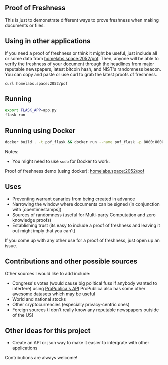 ## Proof of Freshness
This is just to demonstrate different ways to prove freshness when making documents or files.

## Using in other applications
If you need a proof of freshness or think it might be useful, just include all or some data from [homelabs.space:2052/pof](http://homelabs.space:2052/pof). Then, anyone will be able to verify the freshness of your document through the headlines from major reputable newspapers, latest bitcoin hash, and NIST's randomness beacon. You can copy and paste or use curl to grab the latest proofs of freshness.

```
curl homelabs.space:2052/pof
```

## Running
```bash
export FLASK_APP=app.py
flask run
```

## Running using Docker
```bash
docker build . -t pof_flask && docker run --name pof_flask -p 8000:8000 pof_flask
```

Notes:
- You might need to use `sudo` for Docker to work.

Proof of freshness demo (using docker): [homelabs.space:2052/pof](http://homelabs.space:2052/pof)

## Uses
- Preventing warrant canaries from being created in advance
- Narrowing the window where documents can be signed (in conjunction with [opentimestamps])
- Sources of randomness (useful for Multi-party Computation and zero knowledge proofs)
- Establishing trust (its easy to include a proof of freshness and leaving it out might imply that you can't)

If you come up with any other use for a proof of freshness, just open up an issue.

## Contributions and other possible sources
Other sources I would like to add include:
- Congress's votes (would cause big political fuss if anybody wanted to interfere) using [ProPublica's API](https://projects.propublica.org/api-docs/congress-api/votes/) ProPublica also has some other awesome datasets which may be useful
- World and national stocks
- Other cryptocurrencies (especially privacy-centric ones)
- Foreign sources (I don't really know any reputable newspapers outside of the US)

## Other ideas for this project
- Create an API or json way to make it easier to intergrate with other applications

Contributions are always welcome!
